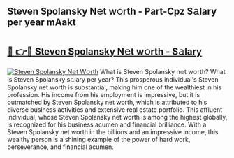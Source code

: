 ## Steven Spolansky N𝚎t w𝚘rth - Part-Cpz S𝚊lary per year mAakt

# <h2><a href="http://gc58ewd.nevu.top/?p=Steven+Spolansky">🔗 👉🔴 Steven Spolansky N𝚎t w𝚘rth - S𝚊lary</a></h2>

[![Steven Spolansky N𝚎t W𝚘rth](https://i.imgur.com/Oavwk0R.jpeg)](http://gc58ewd.nevu.top/?p=Steven+Spolansky)
What is Steven Spolansky n𝚎t w𝚘rth? What is Steven Spolansky s𝚊lary per year?
This prosperous individual's Steven Spolansky net worth is substantial, making him one of the wealthiest in his profession. His income from his employment is impressive, but it is outmatched by Steven Spolansky net worth, which is attributed to his diverse business activities and extensive real estate portfolio. This affluent individual, whose Steven Spolansky net worth is among the highest globally, is recognized for his business acumen and financial brilliance. With a Steven Spolansky net worth in the billions and an impressive income, this wealthy person is a shining example of the power of hard work, perseverance, and financial acumen.
